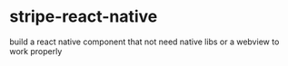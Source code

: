 # stripe-react-native
build a react native component that not need native libs or a webview to work properly 
